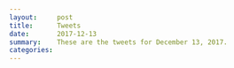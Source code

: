 ```yaml
---
layout:     post
title:      Tweets
date:       2017-12-13
summary:    These are the tweets for December 13, 2017.
categories:
---
```


